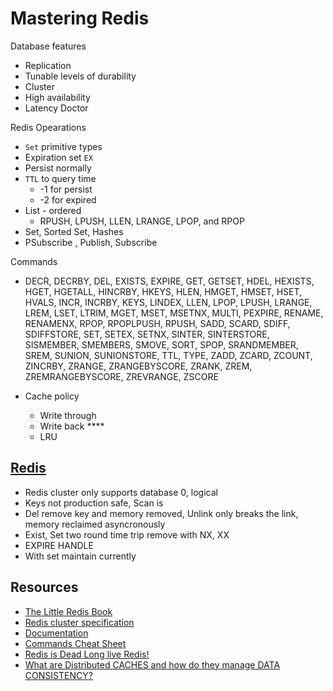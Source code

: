 # Mastering Redis

Database features 
- Replication
- Tunable levels of durability
- Cluster
- High availability
- Latency Doctor


Redis Opearations
- `Set` primitive types
- Expiration set `EX`
- Persist normally
- `TTL` to query time
    - -1 for persist
    - -2 for expired
- List - ordered
    - RPUSH, LPUSH, LLEN, LRANGE, LPOP, and RPOP
- Set, Sorted Set, Hashes  
- PSubscribe , Publish, Subscribe

Commands
- DECR, DECRBY, DEL, EXISTS, EXPIRE, GET, GETSET, HDEL, HEXISTS, HGET, HGETALL, HINCRBY, HKEYS, HLEN, HMGET, HMSET, HSET, HVALS, INCR, INCRBY, KEYS, LINDEX, LLEN, LPOP, LPUSH, LRANGE, LREM, LSET, LTRIM, MGET, MSET, MSETNX, MULTI, PEXPIRE, RENAME, RENAMENX, RPOP, RPOPLPUSH, RPUSH, SADD, SCARD, SDIFF, SDIFFSTORE, SET, SETEX, SETNX, SINTER, SINTERSTORE, SISMEMBER, SMEMBERS, SMOVE, SORT, SPOP, SRANDMEMBER, SREM, SUNION, SUNIONSTORE, TTL, TYPE, ZADD, ZCARD, ZCOUNT, ZINCRBY, ZRANGE, ZRANGEBYSCORE, ZRANK, ZREM, ZREMRANGEBYSCORE, ZREVRANGE, ZSCORE

- Cache policy
    - Write through
    - Write back ****
    - LRU

## [Redis](https://university.redislabs.com)
- Redis cluster only supports database 0, logical
- Keys not production safe, Scan is
- Del remove key and memory removed, Unlink only breaks the link, memory reclaimed asyncronously
- Exist, Set two round time trip remove with NX, XX
- EXPIRE HANDLE
- With set maintain currently

## Resources
- [The Little Redis Book](https://www.openmymind.net/redis.pdf)
- [Redis cluster specification](https://redis.io/topics/cluster-spec)
- [Documentation](https://redis.io/documentation)
- [Commands Cheat Sheet](https://redis.io/commands)
- [Redis is Dead Long live Redis!](https://www.youtube.com/watch?v=NymIgA7Wa78)
- [What are Distributed CACHES and how do they manage DATA CONSISTENCY?](https://www.youtube.com/watch?v=U3RkDLtS7uY)